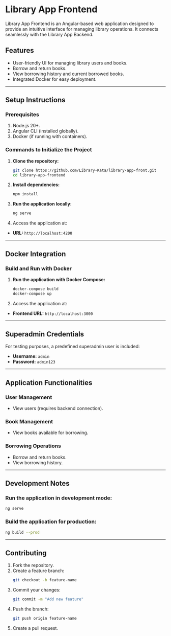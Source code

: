 
# Library App Frontend

Library App Frontend is an Angular-based web application designed to provide an intuitive interface for managing library operations. It connects seamlessly with the Library App Backend.

## **Features**
- User-friendly UI for managing library users and books.
- Borrow and return books.
- View borrowing history and current borrowed books.
- Integrated Docker for easy deployment.

---

## **Setup Instructions**

### **Prerequisites**
1. Node.js 20+.
2. Angular CLI (installed globally).
3. Docker (if running with containers).

### **Commands to Initialize the Project**

1. **Clone the repository:**
   ```bash
   git clone https://github.com/Library-Kata/library-app-front.git
   cd library-app-frontend
   ```

2. **Install dependencies:**
   ```bash
   npm install
   ```

3. **Run the application locally:**
   ```bash
   ng serve
   ```

4. Access the application at:
  - **URL:** `http://localhost:4200`

---

## **Docker Integration**

### **Build and Run with Docker**

1. **Run the application with Docker Compose:**
   ```bash
   docker-compose build
   docker-compose up
   ```


2. Access the application at:
  - **Frontend URL:** `http://localhost:3000`

---

## **Superadmin Credentials**

For testing purposes, a predefined superadmin user is included:

- **Username:** `admin`
- **Password:** `admin123`

---

## **Application Functionalities**

### **User Management**
- View users (requires backend connection).

### **Book Management**
- View books available for borrowing.

### **Borrowing Operations**
- Borrow and return books.
- View borrowing history.

---

## **Development Notes**

### **Run the application in development mode:**
```bash
ng serve
```

### **Build the application for production:**
```bash
ng build --prod
```

---

## **Contributing**

1. Fork the repository.
2. Create a feature branch:
   ```bash
   git checkout -b feature-name
   ```
3. Commit your changes:
   ```bash
   git commit -m "Add new feature"
   ```
4. Push the branch:
   ```bash
   git push origin feature-name
   ```
5. Create a pull request.

